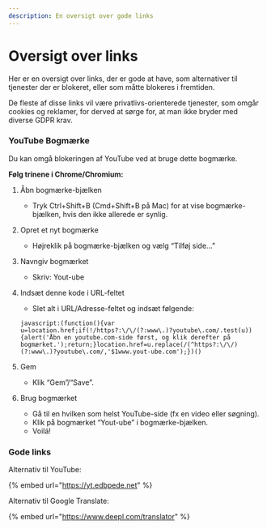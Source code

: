 ```yaml
---
description: En oversigt over gode links
---
```


# Oversigt over links

Her er en oversigt over links, der er gode at have, som alternativer til tjenester der er blokeret, eller som måtte blokeres i fremtiden.

De fleste af disse links vil være privatlivs-orienterede tjenester, som omgår cookies og reklamer, for derved at sørge for, at man ikke bryder med diverse GDPR krav.

### YouTube Bogmærke

Du kan omgå blokeringen af YouTube ved at bruge dette bogmærke.&#x20;

**Følg trinene i Chrome/Chromium:**

1. Åbn bogmærke-bjælken
   * Tryk Ctrl+Shift+B (Cmd+Shift+B på Mac) for at vise bogmærke-bjælken, hvis den ikke allerede er synlig.
2. Opret et nyt bogmærke
   * Højreklik på bogmærke-bjælken og vælg “Tilføj side…”
3. Navngiv bogmærket
   * Skriv: Yout-ube
4.  Indsæt denne kode i URL-feltet

    * Slet alt i URL/Adresse-feltet og indsæt følgende:

    ```
    javascript:(function(){var u=location.href;if(!/https?:\/\/(?:www\.)?youtube\.com/.test(u)){alert('Åbn en youtube.com-side først, og klik derefter på bogmærket.');return;}location.href=u.replace(/(^https?:\/\/)(?:www\.)?youtube\.com/,'$1www.yout-ube.com');})()
    ```
5. Gem
   * Klik “Gem”/“Save”.
6. Brug bogmærket
   * Gå til en hvilken som helst YouTube-side (fx en video eller søgning).
   * Klik på bogmærket “Yout-ube” i bogmærke-bjælken.
   * Voilá!

### Gode links

Alternativ til YouTube:

{% embed url="https://yt.edbpede.net" %}

Alternativ til Google Translate:

{% embed url="https://www.deepl.com/translator" %}

